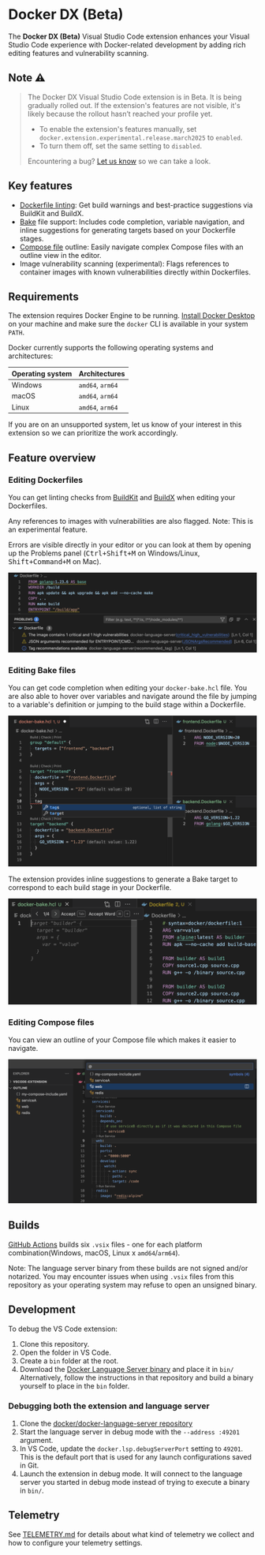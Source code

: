 # Docker DX (Beta)

The **Docker DX (Beta)** Visual Studio Code extension enhances your Visual Studio Code experience with Docker-related development by adding rich editing features and vulnerability scanning.

## Note ⚠️

> The Docker DX Visual Studio Code extension is in Beta. It is being gradually rolled out. If the extension's features are not visible, it's likely because the rollout hasn’t reached your profile yet.
>
> - To enable the extension's features manually, set `docker.extension.experimental.release.march2025` to `enabled`.
> - To turn them off, set the same setting to `disabled`.
>
> Encountering a bug? [Let us know](https://github.com/docker/vscode-extension/issues) so we can take a look.

## Key features

- [Dockerfile linting](https://docs.docker.com/reference/build-checks/): Get build warnings and best-practice suggestions via BuildKit and BuildX.
- [Bake](https://docs.docker.com/build/bake/) file support: Includes code completion, variable navigation, and inline suggestions for generating targets based on your Dockerfile stages.
- [Compose file](https://docs.docker.com/reference/compose-file/) outline: Easily navigate complex Compose files with an outline view in the editor.
- Image vulnerability scanning (experimental): Flags references to container images with known vulnerabilities directly within Dockerfiles.

## Requirements

The extension requires Docker Engine to be running. [Install Docker Desktop](https://www.docker.com/get-started/) on your machine and make sure the `docker` CLI is available in your system `PATH`.

Docker currently supports the following operating systems and architectures:

| Operating system | Architectures    |
| ---------------- | ---------------- |
| Windows          | `amd64`, `arm64` |
| macOS            | `amd64`, `arm64` |
| Linux            | `amd64`, `arm64` |

If you are on an unsupported system, let us know of your interest in this extension so we can prioritize the work accordingly.

## Feature overview

### Editing Dockerfiles

You can get linting checks from [BuildKit](https://github.com/moby/buildkit) and [BuildX](https://github.com/docker/buildx) when editing your Dockerfiles.

Any references to images with vulnerabilities are also flagged. Note: This is an experimental feature.

Errors are visible directly in your editor or you can look at them by opening up the Problems panel (<kbd>Ctrl+Shift+M</kbd> on Windows/Linux, <kbd>Shift+Command+M</kbd> on Mac).

![Linting a Dockerfile for build warnings and the use of vulnerable images](resources/readme/dockerfile-problems.png)

### Editing Bake files

You can get code completion when editing your `docker-bake.hcl` file. You are also able to hover over variables and navigate around the file by jumping to a variable's definition or jumping to the build stage within a Dockerfile.

![Editing a Bake file with code completion and cross-file linking support](resources/readme/docker-bake-editing.png)

The extension provides inline suggestions to generate a Bake target to correspond to each build stage in your Dockerfile.

![Suggesting Bake targets based on the content of the local Dockerfile](resources/readme/docker-bake-inline-completion.png)

### Editing Compose files

You can view an outline of your Compose file which makes it easier to navigate.

![Outline of a Docker Compose file in the Outline panel and from the Command Palette](resources/readme/docker-compose-outline.png)

## Builds

[GitHub Actions](https://github.com/docker/vscode-extension/actions) builds six `.vsix` files - one for each platform combination(Windows, macOS, Linux x `amd64`/`arm64`).

Note: The language server binary from these builds are not signed and/or notarized. You may encounter issues when using `.vsix` files from this repository as your operating system may refuse to open an unsigned binary.

## Development

To debug the VS Code extension:

1. Clone this repository.
2. Open the folder in VS Code.
3. Create a `bin` folder at the root.
4. Download the [Docker Language Server binary](https://github.com/docker/docker-language-server) and place it in `bin/` Alternatively, follow the instructions in that repository and build a binary yourself to place in the `bin` folder.

### Debugging both the extension and language server

1. Clone the [docker/docker-language-server repository](https://github.com/docker/docker-language-server)
2. Start the language server in debug mode with the `--address :49201` argument.
3. In VS Code, update the `docker.lsp.debugServerPort` setting to `49201`. This is the default port that is used for any launch configurations saved in Git.
4. Launch the extension in debug mode. It will connect to the language server you started in debug mode instead of trying to execute a binary in `bin/`.

## Telemetry

See [TELEMETRY.md](./TELEMETRY.md) for details about what kind of telemetry we collect and how to configure your telemetry settings.
